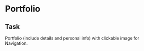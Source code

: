 # Portfolio

## Task

Portfolio (include details and personal info) with clickable image for Navigation.
